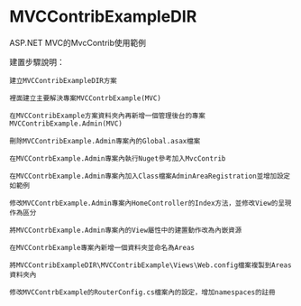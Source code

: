 # MVCContribExampleDIR
ASP.NET MVC的MvcContrib使用範例

建置步驟說明：

    建立MVCContribExampleDIR方案

    裡面建立主要解決專案MVCContrbExample(MVC)

    在MVCContribExample方案資料夾內再新增一個管理後台的專案MVCContribExample.Admin(MVC)

    刪除MVCContribExample.Admin專案內的Global.asax檔案

    在MVCContrbExample.Admin專案內執行Nuget參考加入MvcContrib

    在MVCContrbExample.Admin專案內加入Class檔案AdminAreaRegistration並增加設定如範例

    修改MVCContrbExample.Admin專案內HomeController的Index方法，並修改View的呈現作為區分

    將MVCContrbExample.Admin專案內的View屬性中的建置動作改為內嵌資源

    在MVCContrbExample專案內新增一個資料夾並命名為Areas

    將MVCContribExampleDIR\MVCContribExample\Views\Web.config檔案複製到Areas資料夾內

    修改MVCContrbExample的RouterConfig.cs檔案內的設定，增加namespaces的註冊
